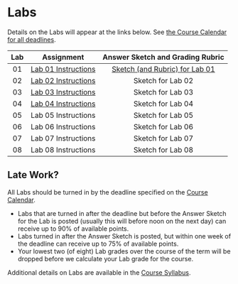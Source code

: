 Labs
================

Details on the Labs will appear at the links below. See [the Course Calendar for all deadlines](https://thomaselove.github.io/431/calendar.html).

Lab | Assignment | Answer Sketch and Grading Rubric
:---: | :---------: | :---------------------------------:
01 | [Lab 01 Instructions](https://github.com/THOMASELOVE/431-2020/blob/master/labs/lab01/lab01.md) | [Sketch (and Rubric) for Lab 01](https://github.com/THOMASELOVE/431-2020/blob/master/labs/lab01/sketch/sketch_lab01.pdf)
02 | [Lab 02 Instructions](https://github.com/THOMASELOVE/431-2020/blob/master/labs/lab02/lab02.md) | Sketch for Lab 02
03 | [Lab 03 Instructions](https://github.com/THOMASELOVE/431-2020/blob/master/labs/lab03/lab03.md) | Sketch for Lab 03
04 | [Lab 04 Instructions](https://github.com/THOMASELOVE/431-2020/blob/master/labs/lab04/lab04.md) | Sketch for Lab 04
05 | Lab 05 Instructions | Sketch for Lab 05
06 | Lab 06 Instructions | Sketch for Lab 06
07 | Lab 07 Instructions | Sketch for Lab 07
08 | Lab 08 Instructions | Sketch for Lab 08

## Late Work?

All Labs should be turned in by the deadline specified on the [Course Calendar](https://thomaselove.github.io/431/calendar.html). 

- Labs that are turned in after the deadline but before the Answer Sketch for the Lab is posted (usually this will before noon on the next day) can receive up to 90% of available points.
- Labs turned in after the Answer Sketch is posted, but within one week of the deadline can receive up to 75% of available points.
- Your lowest two (of eight) Lab grades over the course of the term will be dropped before we calculate your Lab grade for the course.

Additional details on Labs are available in the [Course Syllabus](https://thomaselove.github.io/431-2020-syllabus/).

